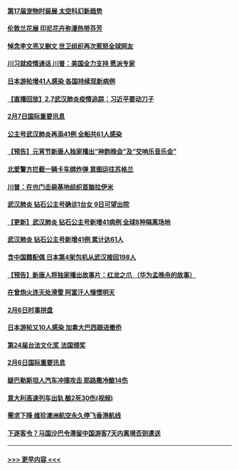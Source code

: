 #### [第17届宠物时装展 太空科幻新趋势](../pages/prog202/a102772033.md?t=02080611) 
#### [伦敦兰花展 印尼花卉弥漫热带芬芳](../pages/prog202/a102772026.md?t=02080611) 
#### [悼念李文亮又删文 世卫组织再次惹怒全球网友](../pages/prog202/a102771968.md?t=02080611) 
#### [川习就疫情通话 川普：美国全力支持 愿派专家](../pages/prog202/a102771930.md?t=02080611) 
#### [日本游轮增41人感染 各国持续现新病例](../pages/prog202/a102771912.md?t=02080611) 
#### [【直播回放】2.7武汉肺炎疫情追踪：习近平要动刀子](../pages/prog202/a102771649.md?t=02080611) 
#### [2月7日国际重要讯息](../pages/prog202/a102771747.md?t=02080611) 
#### [公主号武汉肺炎再添41例 全船共61人感染](../pages/prog202/a102771703.md?t=02080611) 
#### [【预告】元宵节新唐人独家播出“神韵晚会”及“交响乐音乐会”](../pages/prog202/a102767674.md?t=02080611) 
#### [北爱警方拦截一辆卡车绑炸弹 意图运往苏格兰](../pages/prog202/a102771609.md?t=02080611) 
#### [川普：在也门击毙基地组织首脑拉伊米](../pages/prog202/a102771528.md?t=02080611) 
#### [武汉肺炎 钻石公主号确诊1台女 9日可望出院](../pages/prog202/a102771518.md?t=02080611) 
#### [【更新】武汉肺炎 钻石公主号新增41病例 全球8种隔离场地](../pages/prog202/a102770740.md?t=02080611) 
#### [武汉肺炎 钻石公主号新增41例 累计达61人](../pages/prog202/a102771486.md?t=02080611) 
#### [含中国籍配偶 日本第4架包机从武汉接回198人](../pages/prog202/a102771472.md?t=02080611) 
#### [【预告】新唐人将独家播出故事片：红龙之爪 （华为孟晚舟的故事）](../pages/prog202/a102767728.md?t=02080611) 
#### [在曾炮火连天处滑雪 阿富汗人憧憬明天](../pages/prog202/a102771290.md?t=02080611) 
#### [2月6日时事拼盘](../pages/prog202/a102771225.md?t=02080611) 
#### [日本游轮又10人感染 加拿大巴西跟进撤侨](../pages/prog202/a102771084.md?t=02080611) 
#### [第24届台法文化奖 法国颁奖](../pages/prog202/a102771032.md?t=02080611) 
#### [2月6日国际重要讯息](../pages/prog202/a102770794.md?t=02080611) 
#### [疑巴勒斯坦人汽车冲撞攻击 耶路撒冷酿14伤](../pages/prog202/a102770586.md?t=02080611) 
#### [意大利高速列车出轨 酿2死30伤(视频)](../pages/prog202/a102770762.md?t=02080611) 
#### [需求下降 维珍澳洲航空永久停飞香港航线](../pages/prog202/a102770751.md?t=02080611) 
#### [下逐客令？马国沙巴令滞留中国游客7天内离境否则遣送](../pages/prog202/a102770640.md?t=02080611) 

----
#### [ >>> 更早内容 <<< ](../indexes/prog202-earlier.md)
